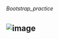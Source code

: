 ###### Bootstrap_practice
## ![image](https://github.com/user-attachments/assets/128a977e-0ac0-4fa1-9089-13ef1122519d)

 
